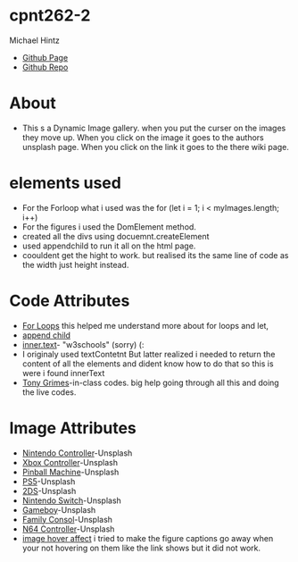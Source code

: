 
# cpnt262-2
Michael Hintz 

* [Github Page](https://github.com/michaelhintz16/cpnt262-2/deployments/activity_log?environment=github-pages)
 * [Github Repo](https://github.com/michaelhintz16/cpnt262-2)

# About 
* This s a Dynamic Image gallery. when you put the curser on the images they move up. When you click on the image it goes to the authors unsplash page. When you click on the link it goes to the there wiki page. 


# elements used 
*  For the Forloop what i used was the for (let i = 1; i < myImages.length; i++)
*  For the figures i used the DomElement method. 
*  created all the divs using docuemnt.createElement
*  used appendchild to run it all on the html page. 
*  coouldent get the hight to work. but realised its the same line of code as the width just height instead.



#  Code Attributes
* [For Loops](https://wesbos.com/for-of-es6)
this helped me understand more about for loops and let,
* [append child](https://www.tutorialspoint.com/html-dom-appendchild-method)
* [ inner.text](https://www.w3schools.com/Jsref/prop_node_innertext.asp)- "w3schools" (sorry) (:
* I originaly used textContetnt But latter realized i needed to return the content of all the elements  and dident know how to do that so  this is were i found innerText
* [Tony Grimes](https://github.com/acidtone)-in-class codes. big help going through all this and doing the live codes. 

# Image Attributes
* [Nintendo Controller](https://unsplash.com/photos/8lO4m5TnP2c)-Unsplash
* [Xbox Controller](https://unsplash.com/photos/OitYIbHSyWU)-Unsplash
* [Pinball Machine](https://unsplash.com/photos/UaMy195wttc)-Unsplash
* [PS5](https://unsplash.com/photos/cL7xovIO7sw)-Unsplash
* [2DS](https://unsplash.com/photos/IP0e5Nht7m8)-Unsplash
* [Nintendo Switch](https://unsplash.com/photos/1VCvpEvcsxc)-Unsplash
* [Gameboy](https://unsplash.com/photos/Snd9thTUNOU)-Unsplash
* [Family Consol](https://unsplash.com/photos/DDHNI1Y4wm8)-Unsplash
* [N64 Controller](https://unsplash.com/photos/8qGqh9lN_9w)-Unsplash
* [image hover affect](https://tympanus.net/Tutorials/CaptionHoverEffects/index2.html) 
i tried to make the figure captions go away when your not hovering on them like the link shows but it did not work. 


